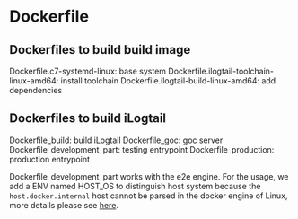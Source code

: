 # Dockerfile

## Dockerfiles to build build image

Dockerfile.c7-systemd-linux: base system
Dockerfile.ilogtail-toolchain-linux-amd64: install toolchain
Dockerfile.ilogtail-build-linux-amd64: add dependencies

## Dockerfiles to build iLogtail

Dockerfile_build: build iLogtail
Dockerfile_goc: goc server
Dockerfile_development_part: testing entrypoint
Dockerfile_production: production entrypoint

Dockerfile_development_part works with the e2e engine. For the usage, we add a ENV named HOST_OS to distinguish host system because the `host.docker.internal` host cannot be parsed in the docker engine of Linux, more details please see [here](https://github.com/docker/for-linux/issues/264).
